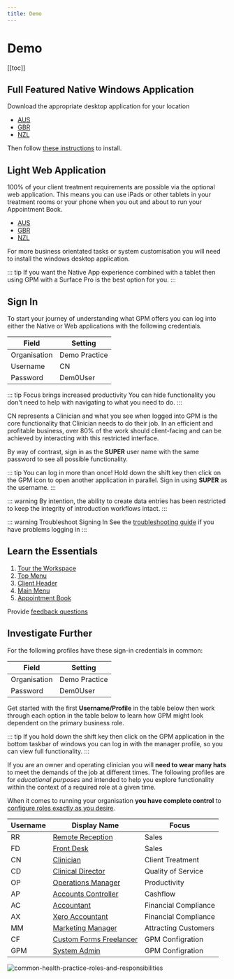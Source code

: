 ```yaml
---
title: Demo
---
```


# Demo

[[toc]]

## Full Featured Native Windows Application

Download the appropriate desktop application for your location

- [AUS](http://software.gensolve.com/gpmuk/install.htm)
- [GBR](http://software.gensolve.com/gpmuk/install.htm)
- [NZL](http://software.gensolve.com/gpmuk/install.htm)

Then follow [these instructions](/support/installation-guide.md) to install.

## Light Web Application

100% of your client treatment requirements are possible via the optional web application. This means you can use iPads or other tablets in your treatment rooms or your phone when you out and about to run your Appointment Book.

- [AUS](https://augpm.gensolve.com/index.html)
- [GBR](https://ukgpm.gensolve.com/index.html)
- [NZL](https://nzgpm.gensolve.com/index.html)

For more business orientated tasks or system customisation you will need to install the windows desktop application.

::: tip
If you want the Native App experience combined with a tablet then using GPM with a Surface Pro is the best option for you.
:::

## Sign In

To start your journey of understanding what GPM offers you can log into either the Native or Web applications with the following credentials.

| Field        | Setting       |
| ------------ | ------------- |
| Organisation | Demo Practice |
| Username     | CN            |
| Password     | Dem0User      |

::: tip Focus brings increased productivity
You can hide functionality you don't need to help with navigating to what you need to do.
:::

CN represents a Clinician and what you see when logged into GPM is the core functionality that Clinician needs to do their job. In an efficient and profitable business, over 80% of the work should client-facing and can be achieved by interacting with this restricted interface.

By way of contrast, sign in as the **SUPER** user name with the same password to see all possible functionality.

::: tip You can log in more than once!
Hold down the shift key then click on the GPM icon to open another application in parallel. Sign in using **SUPER** as the username.
:::

::: warning
By intention, the ability to create data entries has been restricted to keep the integrity of introduction workflows intact.
:::

::: warning Troubleshoot Signing In
See the [troubleshooting guide](http://docs.gensolve.com/help/gpm_uk/desktop/Processes/Installation___Troubleshooting/Logging_In.htm?rhtocid=7.1.0_2#) if you have problems logging in
:::

## Learn the Essentials

1. [Tour the Workspace](http://docs.gensolve.com/help/gpm_uk/desktop/Processes/The_Workspace/Touring_the_Workspace.htm)
2. [Top Menu](http://docs.gensolve.com/help/gpm_uk/desktop/Processes/The_Workspace/Top_Menu.htm)
3. [Client Header]()
4. [Main Menu](http://docs.gensolve.com/help/gpm_uk/desktop/Processes/The_Workspace/Main_Menu.htm)
5. [Appointment Book](http://docs.gensolve.com/help/gpm_uk/desktop/Processes/The_Workspace/Appointment_Book.htm)

Provide [feedback questions](/support/feedback-questions.md)

## Investigate Further

For the following profiles have these sign-in credentials in common:

| Field        | Setting       |
| ------------ | ------------- |
| Organisation | Demo Practice |
| Password     | Dem0User      |

Get started with the first **Username/Profile** in the table below then work through each option in the table below to learn how GPM might look dependent on the primary business role.

::: tip
If you hold down the shift key then click on the GPM application in the bottom taskbar of windows you can log in with the manager profile, so you can view full functionality.
:::

If you are an owner and operating clinician you will **need to wear many hats** to meet the demands of the job at different times. The following profiles are for _educational purposes_ and intended to help you explore functionality within the context of a required role at a given time.

When it comes to running your organisation **you have complete control** to [configure roles exactly as you desire](/features/system/security/).

| Username | Display Name                                                 | Focus                |
| -------- | ------------------------------------------------------------ | -------------------- |
| RR       | [Remote Reception](/roles/remote-reception.md)               | Sales                |
| FD       | [Front Desk](/roles/frontdesk-sales.md)                      | Sales                |
| CN       | [Clinician](/roles/clinician.md)                             | Client Treatment     |
| CD       | [Clinical Director](/roles/clinical-director.md)             | Quality of Service   |
| OP       | [Operations Manager](/roles/operations-manager.md)           | Productivity         |
| AP       | [Accounts Controller](/roles/accounts-and-payroll.md)        | Cashflow             |
| AC       | [Accountant](/roles/accountant.md)                           | Financial Compliance |
| AX       | [Xero Accountant](/roles/accountant.md)                      | Financial Compliance |
| MM       | [Marketing Manager](/roles/marketing-manager.md)             | Attracting Customers |
| CF       | [Custom Forms Freelancer](/roles/custom-forms-freelancer.md) | GPM Configration     |
| GPM      | [System Admin](/roles/system-admin.md)                       | GPM Configration     |

![common-health-practice-roles-and-responsibilities](https://drive.google.com/uc?id=1_85fzFafOpCNIkbkKoCnLqtNYTDWdgY2)
